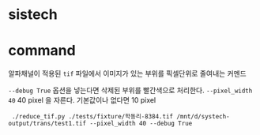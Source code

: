# sistech


# command

알파채널이 적용된 `tif` 파일에서 이미지가 있는 부위를 픽셀단위로 줄여내는 커멘드

`--debug True` 옵션을 넣는다면 삭제된 부위를 빨간색으로 처리한다.
`--pixel_width 40` 40 pixel 을 자른다. 기본값이나 없다면 10 pixel 

```
 ./reduce_tif.py ./tests/fixture/학동리-8384.tif /mnt/d/systech-output/trans/test1.tif --pixel_width 40 --debug True
```
